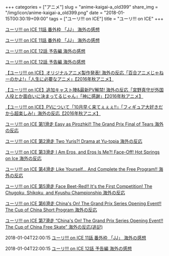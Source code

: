 +++
categories = ["アニメ"]
slug = "anime-kaigai-a_old399"
share_img = "/img/icon/anime-kaigai-a_old399.png"
date = "2018-01-15T00:30:19+09:00"
tags = ["ユーリ!!! on ICE"]
title = "ユーリ!!! on ICE"
+++



<a href="http://blog.livedoor.jp/kaigai_no/archives/50243252.html" rel="nofollow" target="_blank" title="ユーリ!!! on ICE 11話 番外枠 「JJ」 海外の感想">ユーリ!!! on ICE 11話 番外枠 「JJ」 海外の感想</a>

<a href="http://blog.livedoor.jp/kaigai_no/archives/50243252.html" rel="nofollow" target="_blank" title="ユーリ!!! on ICE 11話 番外枠 「JJ」 海外の感想">ユーリ!!! on ICE 11話 番外枠 「JJ」 海外の感想</a>

<a href="http://blog.livedoor.jp/kaigai_no/archives/50272060.html" rel="nofollow" target="_blank" title="ユーリ!!! on ICE 12話 予告編 海外の感想">ユーリ!!! on ICE 12話 予告編 海外の感想</a>

<a href="http://blog.livedoor.jp/kaigai_no/archives/50272060.html" rel="nofollow" target="_blank" title="ユーリ!!! on ICE 12話 予告編 海外の感想">ユーリ!!! on ICE 12話 予告編 海外の感想</a>

<a href="http://overthe2d.hateblo.jp/entry/2016/09/01/030138" rel="nofollow" target="_blank" title="【ユーリ!!! on ICE】オリジナルアニメ製作発表! 海外の反応「百合アニメじゃねーのかよ!」「人生に必要なアニメ」【2016年秋アニメ】">【ユーリ!!! on ICE】オリジナルアニメ製作発表! 海外の反応「百合アニメじゃねーのかよ!」「人生に必要なアニメ」【2016年秋アニメ】</a>

<a href="http://overthe2d.hateblo.jp/entry/2016/09/04/050047" rel="nofollow" target="_blank" title="【ユーリ!!! on ICE】追加キャスト陣&最新PV解禁! 海外の反応「宮野真守が外国人役とか面白いに決まってるじゃん」「神に感謝」【2016年秋アニメ】">【ユーリ!!! on ICE】追加キャスト陣&最新PV解禁! 海外の反応「宮野真守が外国人役とか面白いに決まってるじゃん」「神に感謝」【2016年秋アニメ】</a>

<a href="http://overthe2d.hateblo.jp/entry/2016/09/28/145403" rel="nofollow" target="_blank" title="【ユーリ!!! on ICE】PVについて「10月早く来てぇぇぇ!!」「フィギュア大好きだから超楽しみ!」海外の反応【2016年秋アニメ】">【ユーリ!!! on ICE】PVについて「10月早く来てぇぇぇ!!」「フィギュア大好きだから超楽しみ!」海外の反応【2016年秋アニメ】</a>

<a href="http://overthe2d.hateblo.jp/entry/20161008yoi01" rel="nofollow" target="_blank" title="ユーリ!!! on ICE 第1滑走 Easy as Pirozhki!! The Grand Prix Final of Tears 海外の反応">ユーリ!!! on ICE 第1滑走 Easy as Pirozhki!! The Grand Prix Final of Tears 海外の反応</a>

<a href="http://overthe2d.hateblo.jp/entry/yoi02" rel="nofollow" target="_blank" title="ユーリ!!! on ICE 第2滑走 Two Yuris?! Drama at Yu-topia 海外の反応">ユーリ!!! on ICE 第2滑走 Two Yuris?! Drama at Yu-topia 海外の反応</a>

<a href="http://overthe2d.hateblo.jp/entry/yoi03" rel="nofollow" target="_blank" title="ユーリ!!! on ICE 第3滑走 I Am Eros, and Eros Is Me?! Face-Off! Hot Springs on Ice 海外の反応">ユーリ!!! on ICE 第3滑走 I Am Eros, and Eros Is Me?! Face-Off! Hot Springs on Ice 海外の反応</a>

<a href="http://overthe2d.hateblo.jp/entry/yoi04" rel="nofollow" target="_blank" title="ユーリ!!! on ICE 第4滑走 Like Yourself... And Complete the Free Program!! 海外の反応">ユーリ!!! on ICE 第4滑走 Like Yourself... And Complete the Free Program!! 海外の反応</a>

<a href="http://overthe2d.hateblo.jp/entry/yoi05" rel="nofollow" target="_blank" title="ユーリ!!! on ICE 第5滑走 Face Beet-Red!! It's the First Competition! The   Chugoku, Shikoku, and Kyushu Championship 海外の反応">ユーリ!!! on ICE 第5滑走 Face Beet-Red!! It's the First Competition! The   Chugoku, Shikoku, and Kyushu Championship 海外の反応</a>

<a href="http://overthe2d.hateblo.jp/entry/yoi06" rel="nofollow" target="_blank" title="ユーリ!!! on ICE 第6滑走  China's On! The Grand Prix Series Opening Event!! The Cup of China Short Program 海外の反応">ユーリ!!! on ICE 第6滑走  China's On! The Grand Prix Series Opening Event!! The Cup of China Short Program 海外の反応</a>

<a href="http://overthe2d.hateblo.jp/entry/yoi07" rel="nofollow" target="_blank" title="ユーリ!!! on ICE 第7滑走 “China's On! The Grand Prix Series Opening Event!! The Cup of  China Free Skate”  海外の反応(追記)">ユーリ!!! on ICE 第7滑走 “China's On! The Grand Prix Series Opening Event!! The Cup of  China Free Skate”  海外の反応(追記)</a>

<span class="update-time">2018-01-04T22:00:15</span> <a href="http://blog.livedoor.jp/kaigai_no/archives/50243252.html" rel="nofollow" target="_blank" title="ユーリ!!! on ICE 11話 番外枠 「JJ」 海外の感想">ユーリ!!! on ICE 11話 番外枠 「JJ」 海外の感想</a>

<span class="update-time">2018-01-04T22:00:15</span> <a href="http://blog.livedoor.jp/kaigai_no/archives/50272060.html" rel="nofollow" target="_blank" title="ユーリ!!! on ICE 12話 予告編 海外の感想">ユーリ!!! on ICE 12話 予告編 海外の感想</a>
